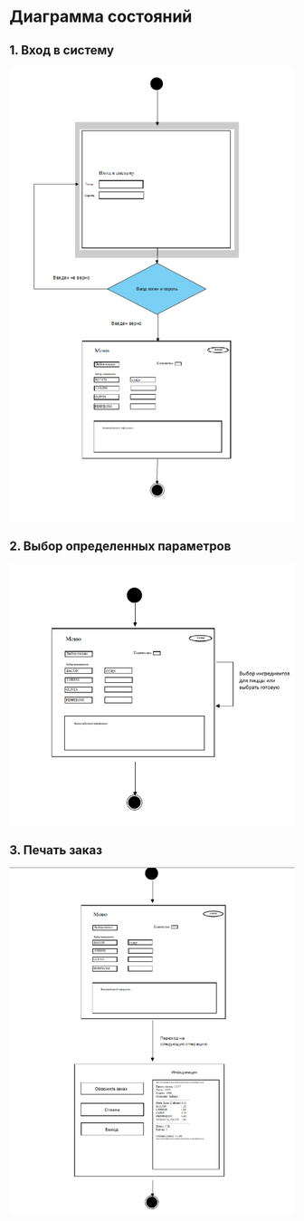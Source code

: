 # Диаграмма состояний


## 1. Вход в систему

![State](https://github.com/Evgeniy999/Restaurant_terminal/blob/master/Documentation/Diagrams/State/Access.PNG)

## 2. Выбор определенных параметров

![State](https://github.com/Evgeniy999/Restaurant_terminal/blob/master/Documentation/Diagrams/State/Choice_.PNG)

## 3. Печать заказ
![State](https://github.com/Evgeniy999/Restaurant_terminal/blob/master/Documentation/Diagrams/State/11122.PNG)
